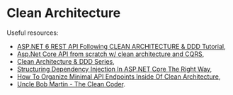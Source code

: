 # Clean Architecture

Useful resources:

- [ASP.NET 6 REST API Following CLEAN ARCHITECTURE & DDD Tutorial](https://youtube.com/playlist?list=PLzYkqgWkHPKBcDIP5gzLfASkQyTdy0t4k),
- [Asp.Net Core API from scratch w/ clean architecture and CQRS](https://youtube.com/playlist?list=PL2E-vlKoo_v0VjwlmPFljWJI42kpAdXel),
- [Clean Architecture & DDD Series](https://youtube.com/playlist?list=PLYpjLpq5ZDGstQ5afRz-34o_0dexr1RGa),
- [Structuring Dependency Injection In ASP.NET Core The Right Way](https://youtu.be/tKEF6xaeoig),
- [How To Organize Minimal API Endpoints Inside Of Clean Architecture](https://youtu.be/GCuVC_qDOV4),
- [Uncle Bob Martin - The Clean Coder](https://youtu.be/NeXQEJNWO5w).
